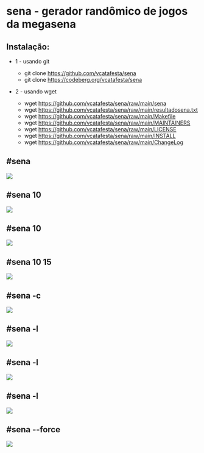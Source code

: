 # sena - gerador randômico de jogos da megasena

## Instalação:

- 1 - usando git
	- git clone https://github.com/vcatafesta/sena
	- git clone https://codeberg.org/vcatafesta/sena

- 2 - usando wget
	- wget https://github.com/vcatafesta/sena/raw/main/sena
	- wget https://github.com/vcatafesta/sena/raw/main/resultadosena.txt
	- wget https://github.com/vcatafesta/sena/raw/main/Makefile
	- wget https://github.com/vcatafesta/sena/raw/main/MAINTAINERS
	- wget https://github.com/vcatafesta/sena/raw/main/LICENSE
	- wget https://github.com/vcatafesta/sena/raw/main/INSTALL
	- wget https://github.com/vcatafesta/sena/raw/main/ChangeLog

## #sena
![](https://chililinux.com/images/sena-01.png)
## #sena 10
![](https://chililinux.com/images/sena-02.png)
## #sena 10
![](https://chililinux.com/images/sena-03.png)
## #sena 10 15
![](https://chililinux.com/images/sena-04.png)
## #sena -c
![](https://chililinux.com/images/sena-05.png)
## #sena -l
![](https://chililinux.com/images/sena-06.png)
## #sena -l
![](https://chililinux.com/images/sena-07.png)
## #sena -l
![](https://chililinux.com/images/sena-08.png)
## #sena --force
![](https://chililinux.com/images/sena-09.png)
